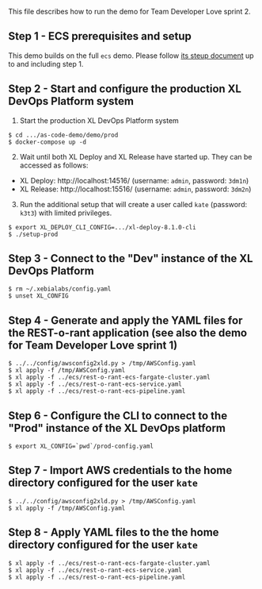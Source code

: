 This file describes how to run the demo for Team Developer Love sprint 2.

## Step 1 - ECS prerequisites and setup

This demo builds on the full `ecs` demo. Please follow [its steup document](../ecs/README.md) up to and including step 1.

## Step 2 - Start and configure the production XL DevOps Platform system


1. Start the production XL DevOps Platform system
```
$ cd .../as-code-demo/demo/prod
$ docker-compose up -d
```

2. Wait until both XL Deploy and XL Release have started up. They can be accessed as follows:
  * XL Deploy: http://localhost:14516/ (username: `admin`, password: `3dm1n`)
  * XL Release: http://localhost:15516/ (username: `admin`, password: `3dm2n`)

3. Run the additional setup that will create a user called `kate` (password: `k3t3`) with limited privileges.
```
$ export XL_DEPLOY_CLI_CONFIG=.../xl-deploy-8.1.0-cli
$ ./setup-prod
```

## Step 3 - Connect to the "Dev" instance of the XL DevOps Platform

```
$ rm ~/.xebialabs/config.yaml
$ unset XL_CONFIG
```

## Step 4 - Generate and apply the YAML files for the REST-o-rant application (see also the demo for Team Developer Love sprint 1)

```
$ ../../config/awsconfig2xld.py > /tmp/AWSConfig.yaml
$ xl apply -f /tmp/AWSConfig.yaml
$ xl apply -f ../ecs/rest-o-rant-ecs-fargate-cluster.yaml
$ xl apply -f ../ecs/rest-o-rant-ecs-service.yaml
$ xl apply -f ../ecs/rest-o-rant-ecs-pipeline.yaml
```

## Step 6 - Configure the CLI to connect to the "Prod" instance of the XL DevOps platform

```
$ export XL_CONFIG=`pwd`/prod-config.yaml
```
  
## Step 7 - Import AWS credentials to the home directory configured for the user `kate`

```
$ ../../config/awsconfig2xld.py > /tmp/AWSConfig.yaml
$ xl apply -f /tmp/AWSConfig.yaml
```

## Step 8 - Apply YAML files to the the home directory configured for the user `kate`
```
$ xl apply -f ../ecs/rest-o-rant-ecs-fargate-cluster.yaml
$ xl apply -f ../ecs/rest-o-rant-ecs-service.yaml
$ xl apply -f ../ecs/rest-o-rant-ecs-pipeline.yaml
```
